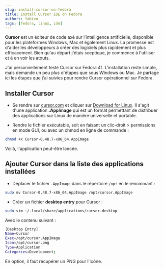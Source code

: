 ```yaml
---
slug: install-cursor-on-fedora
title: Install Cursor IDE on Fedora
authors: fabien
tags: [fedora, linux, ide]
---
```


**Cursor** est un éditeur de code axé sur l'intelligence artificielle, disponible pour les plateformes Windows, Mac et également Linux. La promesse est d'aider les développeurs à créer des logiciels plus rapidement et plus efficacement. Bien qu'au départ j'étais sceptique, je commence à l'utiliser et à en voir les atouts.

J'ai personnellement testé Cursor sur Fedora 41. L'installation reste simple, mais demande un peu plus d'étapes que sous Windows ou Mac. Je partage ici les étapes que j'ai suivies pour rendre Cursor opérationnel sur Fedora.

<!-- truncate -->

## Installer Cursor

- Se rendre sur [cursor.com](cursor.com) et cliquer sur [Download for Linux](cursor.com). Il s'agit d'une application **.AppImage** qui est un format permettant de distribuer des applications sur Linux de manière universelle et portable.

- Rendre le fichier exécutable, soit en faisant un clic-droit > permissions en mode GUI, ou avec un chmod en ligne de commande :

```sh
chmod +x Cursor-0.48.7-x86_64.AppImage
```

Voilà, l'application peut-être lancée.

## Ajouter Cursor dans la liste des applications installées

- Déplacer le fichier `.AppImage` dans le répertoire `/opt` en le renommant :

```sh
sudo mv Cursor-0.48.7-x86_64.AppImage /opt/cursor.AppImage
```

- Créer un fichier **desktop entry** pour Cursor :

```sh
sudo vim ~/.local/share/applications/cursor.desktop
```

Avec le contenu suivant :

```sh
[Desktop Entry]
Name=Cursor
Exec=/opt/cursor.AppImage
Icon=/opt/cursor.png
Type=Application
Categories=Development;
```

En option, il faut récupérer un PNG pour l'icône.
